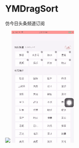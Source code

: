 # YMDragSort

仿今日头条频道订阅

![](https://gitee.com/yom/YMDragSort/raw/master/IMG_0015.gif)
![](https://github.com/youmyc/YMDragSort/blob/master/IMG_0015.gif)